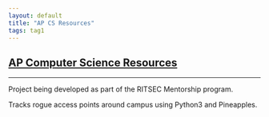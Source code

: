 ```yaml
---
layout: default
title: "AP CS Resources"
tags: tag1
---
```

## [AP Computer Science Resources](https://github.com/ritsec "Fox Hunting")
***


Project being developed as part of the RITSEC Mentorship program.

Tracks rogue access points around campus using Python3 and Pineapples.
